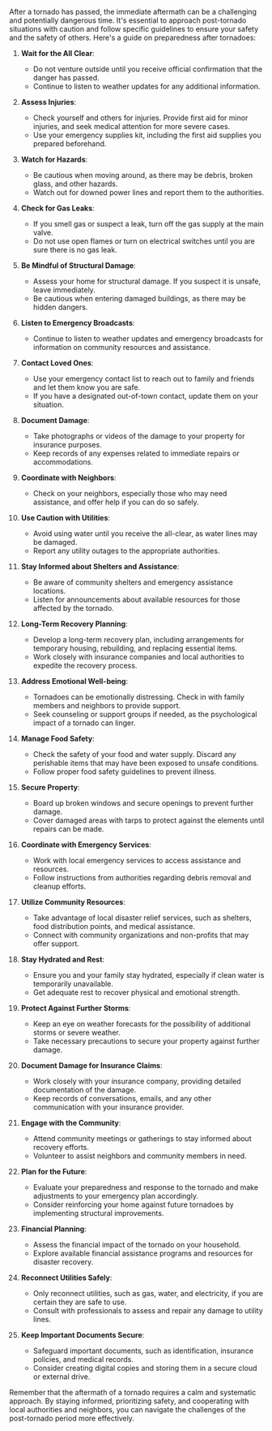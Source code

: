 After a tornado has passed, the immediate aftermath can be a challenging and potentially dangerous time. It's essential to approach post-tornado situations with caution and follow specific guidelines to ensure your safety and the safety of others. Here's a guide on preparedness after tornadoes:

1. **Wait for the All Clear**:
	- Do not venture outside until you receive official confirmation that the danger has passed.
	- Continue to listen to weather updates for any additional information.

2. **Assess Injuries**:
	- Check yourself and others for injuries. Provide first aid for minor injuries, and seek medical attention for more severe cases.
	- Use your emergency supplies kit, including the first aid supplies you prepared beforehand.

3. **Watch for Hazards**:
	- Be cautious when moving around, as there may be debris, broken glass, and other hazards.
	- Watch out for downed power lines and report them to the authorities.

4. **Check for Gas Leaks**:
	- If you smell gas or suspect a leak, turn off the gas supply at the main valve.
	- Do not use open flames or turn on electrical switches until you are sure there is no gas leak.

5. **Be Mindful of Structural Damage**:
	- Assess your home for structural damage. If you suspect it is unsafe, leave immediately.
	- Be cautious when entering damaged buildings, as there may be hidden dangers.

6. **Listen to Emergency Broadcasts**:
	- Continue to listen to weather updates and emergency broadcasts for information on community resources and assistance.

7. **Contact Loved Ones**:
	- Use your emergency contact list to reach out to family and friends and let them know you are safe.
	- If you have a designated out-of-town contact, update them on your situation.

8. **Document Damage**:
	- Take photographs or videos of the damage to your property for insurance purposes.
	- Keep records of any expenses related to immediate repairs or accommodations.

9. **Coordinate with Neighbors**:
	- Check on your neighbors, especially those who may need assistance, and offer help if you can do so safely.

10. **Use Caution with Utilities**:
	- Avoid using water until you receive the all-clear, as water lines may be damaged.
	- Report any utility outages to the appropriate authorities.

11. **Stay Informed about Shelters and Assistance**:
	- Be aware of community shelters and emergency assistance locations.
	- Listen for announcements about available resources for those affected by the tornado.

12. **Long-Term Recovery Planning**:
	- Develop a long-term recovery plan, including arrangements for temporary housing, rebuilding, and replacing essential items.
	- Work closely with insurance companies and local authorities to expedite the recovery process.

13. **Address Emotional Well-being**:
	- Tornadoes can be emotionally distressing. Check in with family members and neighbors to provide support.
	- Seek counseling or support groups if needed, as the psychological impact of a tornado can linger.

14. **Manage Food Safety**:
	- Check the safety of your food and water supply. Discard any perishable items that may have been exposed to unsafe conditions.
	- Follow proper food safety guidelines to prevent illness.

15. **Secure Property**:
	- Board up broken windows and secure openings to prevent further damage.
	- Cover damaged areas with tarps to protect against the elements until repairs can be made.

16. **Coordinate with Emergency Services**:
	- Work with local emergency services to access assistance and resources.
	- Follow instructions from authorities regarding debris removal and cleanup efforts.

17. **Utilize Community Resources**:
	- Take advantage of local disaster relief services, such as shelters, food distribution points, and medical assistance.
	- Connect with community organizations and non-profits that may offer support.

18. **Stay Hydrated and Rest**:
	- Ensure you and your family stay hydrated, especially if clean water is temporarily unavailable.
	- Get adequate rest to recover physical and emotional strength.

19. **Protect Against Further Storms**:
	- Keep an eye on weather forecasts for the possibility of additional storms or severe weather.
	- Take necessary precautions to secure your property against further damage.

20. **Document Damage for Insurance Claims**:
	- Work closely with your insurance company, providing detailed documentation of the damage.
	- Keep records of conversations, emails, and any other communication with your insurance provider.

21. **Engage with the Community**:
	- Attend community meetings or gatherings to stay informed about recovery efforts.
	- Volunteer to assist neighbors and community members in need.

22. **Plan for the Future**:
	- Evaluate your preparedness and response to the tornado and make adjustments to your emergency plan accordingly.
	- Consider reinforcing your home against future tornadoes by implementing structural improvements.

23. **Financial Planning**:
	- Assess the financial impact of the tornado on your household.
	- Explore available financial assistance programs and resources for disaster recovery.

24. **Reconnect Utilities Safely**:
	- Only reconnect utilities, such as gas, water, and electricity, if you are certain they are safe to use.
	- Consult with professionals to assess and repair any damage to utility lines.

25. **Keep Important Documents Secure**:
	- Safeguard important documents, such as identification, insurance policies, and medical records.
	- Consider creating digital copies and storing them in a secure cloud or external drive.

Remember that the aftermath of a tornado requires a calm and systematic approach. By staying informed, prioritizing safety, and cooperating with local authorities and neighbors, you can navigate the challenges of the post-tornado period more effectively.